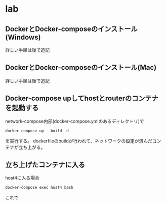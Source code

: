 # lab
## DockerとDocker-composeのインストール(Windows)
詳しい手順は後で追記

## DockerとDocker-composeのインストール(Mac)
詳しい手順は後で追記

## Docker-compose upしてhostとrouterのコンテナを起動する
network-compose内部(docker-compose.ymlのあるディレクトリ)で
```
docker-compose up --build -d
```
を実行する。
dockerfileのbuildが行われて、ネットワークの設定が済んだコンテナが立ち上がる。

## 立ち上げたコンテナに入る
host4に入る場合
```
docker-compose exec host4 bash
```
これで
